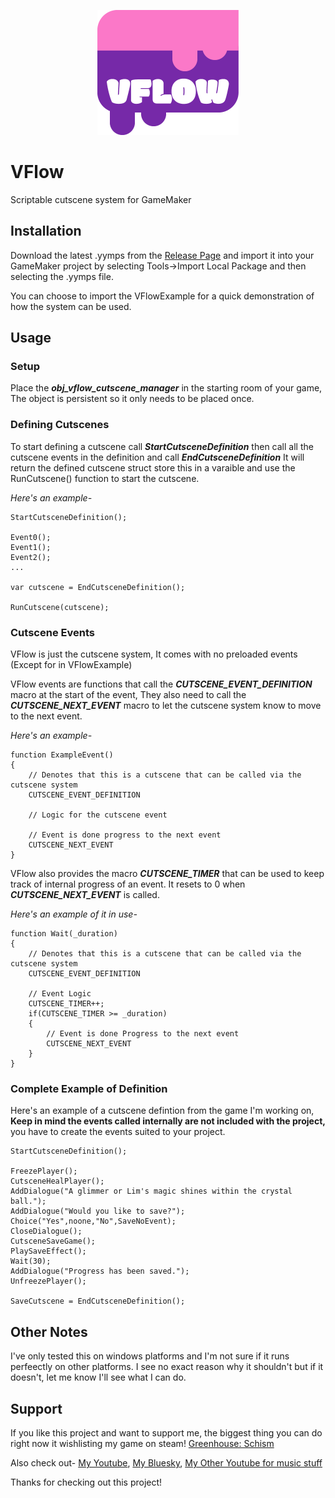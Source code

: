 <p align="center">
  <img  style="height: 200px;" src="https://github.com/Volpanic/VFlow/blob/main/img/Logo.png?raw=true" alt="VFlow Logo"/>
</p>

# VFlow 
Scriptable cutscene system for GameMaker

## Installation
Download the latest .yymps from the [Release Page](https://github.com/Volpanic/VFlow/releases) and import it into your GameMaker project by selecting
Tools->Import Local Package and then selecting the .yymps file.

You can choose to import the VFlowExample for a quick demonstration of how the system can be used.

## Usage

### Setup
Place the ***obj_vflow_cutscene_manager*** in the starting room of your game, The object is persistent so it only needs to be placed once.

### Defining Cutscenes
To start defining a cutscene call ***StartCutsceneDefinition*** then call all the cutscene events in the definition and call ***EndCutsceneDefinition*** It will return the defined cutscene struct store this in a varaible and use the RunCutscene() function to start the cutscene.

*Here's an example-*
```gml
StartCutsceneDefinition();

Event0();
Event1();
Event2();
...

var cutscene = EndCutsceneDefinition();

RunCutscene(cutscene); 
```

### Cutscene Events
VFlow is just the cutscene system, It comes with no preloaded events (Except for in VFlowExample)

VFlow events are functions that call the ***CUTSCENE_EVENT_DEFINITION*** macro at the start of the event, They also need to call the ***CUTSCENE_NEXT_EVENT*** macro to let the cutscene system know to move to the next event.

*Here's an example-*
```gml
function ExampleEvent()
{
    // Denotes that this is a cutscene that can be called via the cutscene system
    CUTSCENE_EVENT_DEFINITION

    // Logic for the cutscene event

    // Event is done progress to the next event
    CUTSCENE_NEXT_EVENT
}
```

VFlow also provides the macro ***CUTSCENE_TIMER*** that can be used to keep track of internal progress of an event. It resets to 0 when ***CUTSCENE_NEXT_EVENT*** is called. 

*Here's an example of it in use-*
```gml
function Wait(_duration)
{
    // Denotes that this is a cutscene that can be called via the cutscene system
    CUTSCENE_EVENT_DEFINITION
    
    // Event Logic
    CUTSCENE_TIMER++;
    if(CUTSCENE_TIMER >= _duration)
    {
        // Event is done Progress to the next event
        CUTSCENE_NEXT_EVENT
    }
}
```

### Complete Example of Definition
Here's an example of a cutscene defintion from the game I'm working on, **Keep in mind the events called internally are not included with the project,** you have to create the events suited to your project.
```gml
StartCutsceneDefinition();

FreezePlayer();
CutsceneHealPlayer();
AddDialogue("A glimmer or Lim's magic shines within the crystal ball.");
AddDialogue("Would you like to save?");
Choice("Yes",noone,"No",SaveNoEvent);
CloseDialogue();
CutsceneSaveGame();
PlaySaveEffect();
Wait(30);
AddDialogue("Progress has been saved.");
UnfreezePlayer();

SaveCutscene = EndCutsceneDefinition();
```

## Other Notes
I've only tested this on windows platforms and I'm not sure if it runs perfeectly on other platforms. I see no exact reason why it shouldn't but if it doesn't, let me know I'll see what I can do.

## Support
If you like this project and want to support me, the biggest thing you can do right now it wishlisting my game on steam!
[Greenhouse: Schism](https://store.steampowered.com/app/3496980/Greenhouse_Schism/)

Also check out-
[My Youtube](https://www.youtube.com/@Volpanic),
[My Bluesky](https://bsky.app/profile/volpanic.bsky.social),
[My Other Youtube for music stuff](https://www.youtube.com/@ClamShandy)

Thanks for checking out this project!
